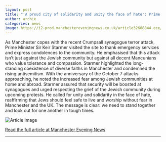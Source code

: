 ```yaml
---
layout: post
title: "'A proud city of solidarity and unity the face of hate': Prime Minister Sir Keir Starmer writes for the Manchester Evening News following another dark day for the city"
author: archie
categories: news
image: https://i2-prod.manchestereveningnews.co.uk/article32608844.ece/ALTERNATES/s1200/0_JS383247497.jpg
---
```

As Manchester copes with the recent Crumpsall synagogue terror attack, Prime Minister Sir Keir Starmer visited the site to thank emergency services and express condolences to the community. He emphasised that this attack isn’t just against the Jewish community but against all decent Mancunians who value tolerance and compassion. Starmer highlighted the long-standing coexistence of diverse faiths in Manchester and condemned the rising antisemitism. With the anniversary of the October 7 attacks approaching, he noted the increased fear among Jewish communities at home and abroad. Starmer assured that security will be boosted at synagogues and urged respecting the grief of the Jewish community during upcoming protests. He called for unity and solidarity in the face of hate, reaffirming that Jews should feel safe to live and worship without fear in Manchester and the UK. The message is clear: we need to stand together and look out for one another in tough times.

![Article Image](https://i2-prod.manchestereveningnews.co.uk/article32608844.ece/ALTERNATES/s1200/0_JS383247497.jpg)

[Read the full article at Manchester Evening News](https://www.manchestereveningnews.co.uk/news/greater-manchester-news/a-proud-city-solidarity-unity-32608803)

---
